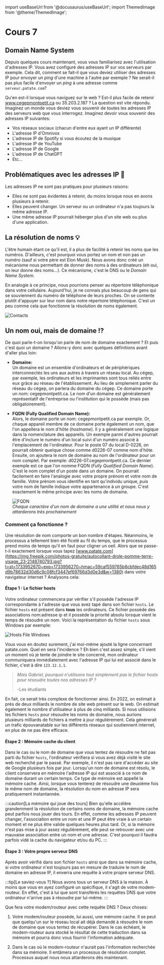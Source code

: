 import useBaseUrl from '@docusaurus/useBaseUrl';
import ThemedImage from '@theme/ThemedImage';

# Cours 7

## Domain Name System

Depuis quelques cours maintenant, vous vous familiarisez avec l'utilisation d'adresses IP. Vous avez configuré des adresses IP sur vos serveurs par exemple. Cela dit, comment se fait-il que vous deviez utiliser des adresses IP pour envoyer un *ping* d'une machine à l'autre par exemple ? Ne serait-il pas plus facile d'envoyer un *ping* à une adresse comme `serveur.patate.com`?

Qu'en est-il lorsque vous naviguez sur le web ? Est-il plus facile de retenir www.cegepmontpetit.ca ou 35.203.2.187 ? La question est vite répondu. Imaginez un monde vous deviez vous souvenir de toutes les adresses IP des serveurs web que vous interrogez. Imaginez devoir vous souvenir des adresses IP suivantes:

- Vos réseaux sociaux (chacun d'entre eux ayant un IP différente)
- L'adresse IP d'Omnivox
- L'adresse IP de Spotify si vous écoutez de la musique
- L'adresse IP de YouTube
- L'adresse IP de Google
- L'adresse IP de ChatGPT
- Etc...

## Problématiques avec les adresses IP 🤔

Les adresses IP ne sont pas pratiques pour plusieurs raisons:

- Elles ne sont pas évidentes à retenir, du moins lorsque nous en avons plusieurs à retenir.
- Elles peuvent changer. Un serveur ou un ordinateur n'a pas toujours la même adresse IP.
- Une même adresse IP pourrait héberger plus d'un site web ou plus d'une application.

## La résolution de noms 💡
L'être humain étant ce qu'il est, il a plus de facilité à retenir les noms que les numéros. D'ailleurs, c'est pourquoi vous portez un nom et non pas un numéro (sauf si votre père est Elon Musk). Nous avons donc créé un mécanisme nous permettant de donner des noms à des ordinateurs (eh oui, on leur donne des noms...). Ce mécanisme, c'est le DNS ou le *Domain Name System*.

En analogie à ce principe, nous pourrions penser au répertoire téléphonique dans votre cellulaire. Aujourd'hui, je ne connais plus beaucoup de gens qui se souviennent du numéro de téléphone de leurs proches. On se contente plutôt d'appuyer sur leur nom dans notre répertoire téléphonique. C'est un peu comme cela que fonctionne la résolution de noms également.

![Contacts](../Assets/07/Contacts.png)

## Un nom oui, mais de domaine !?

De quoi parle-t-on lorsqu'on parle de nom de domaine exactement ? Et puis c'est quoi un domaine ? Allons-y donc avec quelques définitions avant d'aller plus loin:

- **Domaine:** <br/>Un domaine est un ensemble d'ordinateurs et de périphériques interconnectés les uns aux autres à travers un réseau local. Au cégep, par exemple, les ordinateurs et les imprimantes sont tous reliés entre eux grâce au réseau de l'établissement. Au lieu de simplement parler du réseau du cégep, on parlera du domaine du cégep. Ce domaine porte un nom: cegepmontpetit.ca. Le nom d'un domaine est généralement représentatif de l'entreprise ou l'institution qui le possède (mais pas obligatoirement).

- **FQDN (Fully Qualified Domain Name):** <br/> Alors, le domaine porte un nom: cegepmontpetit.ca par exemple. Or, chaque appareil membre de ce domaine porte également un nom, que l'on appellera le nom d'hôte (*hostname*). Il y a généralement une logique dans la nomenclature des appareils. Un exemple parmi d'autres pourrait être d'inclure le numéro d'un local suivi d'un numéro associé à l'emplacement de l'ordinateur. Pour le poste 07 du local D-0226, on pourrait obtenir quelque chose comme d0226-07 comme nom d'hôte. Ensuite, on ajoutera le nom de domaine au nom de l'ordinateur pour un nom complet. Par exemple: d0226-07.cegepmontpetit.ca. Ce dernier exemple est ce que l'on nomme FQDN (*Fully Qualified Domain Name*). C'est le nom complet d'un poste dans un domaine. On pourrait facilement en faire l'analogie avec votre propre prénom et votre nom de famille. Votre prénom vous identifie en tant qu'individu unique, puis votre nom de famille indique votre appartenance à un groupe. C'est exactement le même principe avec les noms de domaine.

    ![FQDN](../Assets/07/FQDN.png)<br/>
    *Chaque caractère d'un nom de domaine a une utilité et nous nous y attarderons très prochainement*

### Comment ça fonctionne ?

Une résolution de nom comporte un bon nombre d'étapes. Néanmoins, le processus a tellement bien été ficelé au fil du temps, que le processus prend moins de temps qu'il en faut pour cligner un oeil. Alors que se passe-t-il exactement lorsque vous tapez [www.patate.com](https://img.freepik.com/photos-gratuite/autocollant-drole-pomme-terre-visage_23-2148740793.jpg?t=st=1733952670~exp=1733956270~hmac=59caf559765b6cbfdec48d165d9b78632d30d6c9c08fcf3447ef69766d3d0e3d&w=1380) dans votre navigateur internet ? Analysons cela:

#### Étape 1 : Le fichier hosts

Votre ordinateur commencera par vérifier s'il possède l'adresse IP correspondante à l'adresse que vous avez tapé dans son fichier `hosts`. Le fichier `hosts` est présent dans **tous** les ordinateurs. Ce fichier possède des associations nom:adresse ip et il possède la priorité absolu lorsque vient le temps de résoudre un nom. Voici la représentation du fichier `hosts` sous Windows par exemple:

![Hosts File Windows](../Assets/07/HostsFileWindows.png)

Vous vous en doutez surement, j'ai moi-même ajouté la ligne concernant patate.com. Quel en sera l'incidence ? Eh bien c'est assez simple, s'il vient un moment où je tente de joindre le site concerné, mon ordinateur communiquera immédiatement avec l'adresse IP qui lui est associé dans le fichier, c'est à dire `123.12.1.1`.

> *Mais Gabriel, pourquoi n'utilisons tout simplement pas le fichier hosts pour résoudre toutes nos adresses IP ?*
>
>-Les étudiants

En fait, ce serait très complexe de fonctionner ainsi. En 2022, on estimait à près de deux milliards le nombre de site web présent sur le web. On estimait également le nombre d'utilisateur à plus de cinq milliards. Si nous utilisions les fichiers `hosts` pour résoudre les noms de domaine, nous aurions plusieurs milliards de fichiers à mettre à jour régulièrement. Cela générerait un trafic épouvanatable sur les différents réseaux qui soutiennent internet, en plus de ne pas être efficace.


#### Étape 2 : Mémoire cache du client

Dans le cas ou le nom de domaine que vous tentez de résoudre ne fait pas parti du fichier `hosts`, l'ordinateur vérifiera si vous avez déjà visité le site web recherché par le passé. Par exemple, il n'est pas rare d'accéder au site de Google plusieurs fois par jour. Lorsqu'un nom de domaine est résolu, le client conservera en mémoire l'adresse IP qui est associé à ce nom de domaine durant un certain temps. Ce type de mémoire est appellé la mémoire cache. Ainsi, lorsque vous tenterez de résoudre une deuxième fois le même nom de domaine, la résolution du nom en adresse IP sera pratiquement instantannée.

:::caution[La mémoire qui joue des tours]
Bien qu'elle accélère grandemment la résolution de certains noms de domaine, la mémoire cache peut parfois nous jouer des tours. En effet, comme les adresses IP peuvent changer, l'association entre un nom et une IP peut être vraie à un certain moment et ne plus être valide quelques heures plus tard. Or, si la mémoire n'est pas mise à jour assez régulièrement, elle peut se retrouver avec une mauvaise association entre un nom et une adresse. C'est pourquoi il faudra parfois vidé la cache du navigateur et/ou du PC.
:::

#### Étape 3 : Votre propre serveur DNS

Après avoir vérifié dans son fichier `hosts` ainsi que dans sa mémoire cache, si votre ordinateur n'est toujours pas en mesure de traduire le nom de domaine en adresse IP, il enverra une requête à votre propre serveur DNS. 

:::tip[Le saviez-vous ?]
Nous avons tous un serveur DNS à la maison. À moins que vous en ayez configuré un spécifique, il s'agit de votre modem-routeur. En effet, c'est à lui que sont transférés les requêtes DNS que votre ordinateur n'arrive pas à résoudre par lui-même.
:::

<div style={{textAlign: 'center'}}>
    <ThemedImage
        alt="Schéma"
        sources={{
            light: useBaseUrl('/img/Serveurs1/3PremieresEtapes_W.gif'),
            dark: useBaseUrl('/img/Serveurs1/3PremieresEtapes_D.gif'),
        }}
    />
</div>

Que fera votre modem/routeur avec cette requête DNS ? Deux choses:
 
1. Votre modem/routeur possède, lui aussi, une mémoire cache. Il se peut que quelqu'un sur le réseau local ait déjà demandé à résoudre le nom de domaine que vous tentez de récupérer. Dans le cas échéant, le modem-routeur aura stocké le résultat de cette traduction dans sa mémoire et pourra donc vous fournir l'information adéquate.

2. Dans le cas où le modem-routeur n'aurait pas l'information recherchée dans sa mémoire. Il entâmera un processus de résolution complet. Processus auquel nous nous attarderons dès maintenant.